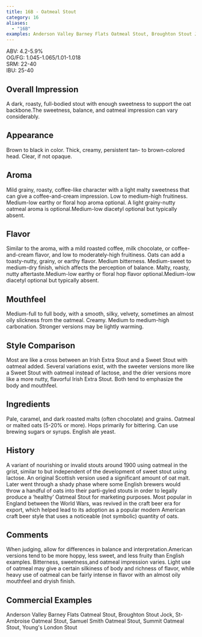 ```yaml
---
title: 16B - Oatmeal Stout
category: 16
aliases: 
  - "16B"
examples: Anderson Valley Barney Flats Oatmeal Stout, Broughton Stout Jock, St-Ambroise Oatmeal Stout, Samuel Smith Oatmeal Stout, Summit Oatmeal Stout, Young's London Stout
---
```


ABV: 4.2-5.9%  
OG/FG: 1.045-1.065/1.01-1.018  
SRM: 22-40  
IBU: 25-40

## Overall Impression
A dark, roasty, full-bodied stout with enough sweetness to support the oat backbone.The sweetness, balance, and oatmeal impression can vary considerably.

## Appearance
Brown to black in color. Thick, creamy, persistent tan- to brown-colored head. Clear, if not opaque.

## Aroma
Mild grainy, roasty, coffee-like character with a light malty sweetness that can give a coffee-and-cream impression. Low to medium-high fruitiness. Medium-low earthy or floral hop aroma optional. A light grainy-nutty oatmeal aroma is optional.Medium-low diacetyl optional but typically absent.

## Flavor
Similar to the aroma, with a mild roasted coffee, milk chocolate, or coffee-and-cream flavor, and low to moderately-high fruitiness. Oats can add a toasty-nutty, grainy, or earthy flavor. Medium bitterness. Medium-sweet to medium-dry finish, which affects the perception of balance. Malty, roasty, nutty aftertaste.Medium-low earthy or floral hop flavor optional.Medium-low diacetyl optional but typically absent.

## Mouthfeel
Medium-full to full body, with a smooth, silky, velvety, sometimes an almost oily slickness from the oatmeal. Creamy. Medium to medium-high carbonation. Stronger versions may be lightly warming.

## Style Comparison
Most are like a cross between an Irish Extra Stout and a Sweet Stout with oatmeal added. Several variations exist, with the sweeter versions more like a Sweet Stout with oatmeal instead of lactose, and the drier versions more like a more nutty, flavorful Irish Extra Stout. Both tend to emphasize the body and mouthfeel.

## Ingredients
Pale, caramel, and dark roasted malts (often chocolate) and grains. Oatmeal or malted oats (5-20% or more). Hops primarily for bittering. Can use brewing sugars or syrups. English ale yeast.

## History
A variant of nourishing or invalid stouts around 1900 using oatmeal in the grist, similar to but independent of the development of sweet stout using lactose. An original Scottish version used a significant amount of oat malt. Later went through a shady phase where some English brewers would throw a handful of oats into their parti-gyled stouts in order to legally produce a ‘healthy’ Oatmeal Stout for marketing purposes. Most popular in England between the World Wars, was revived in the craft beer era for export, which helped lead to its adoption as a popular modern American craft beer style that uses a noticeable (not symbolic) quantity of oats.

## Comments
When judging, allow for differences in balance and interpretation.American versions tend to be more hoppy, less sweet, and less fruity than English examples. Bitterness, sweetness,and oatmeal impression varies. Light use of oatmeal may give a certain silkiness of body and richness of flavor, while heavy use of oatmeal can be fairly intense in flavor with an almost oily mouthfeel and dryish finish.

## Commercial Examples
Anderson Valley Barney Flats Oatmeal Stout, Broughton Stout Jock, St-Ambroise Oatmeal Stout, Samuel Smith Oatmeal Stout, Summit Oatmeal Stout, Young's London Stout





